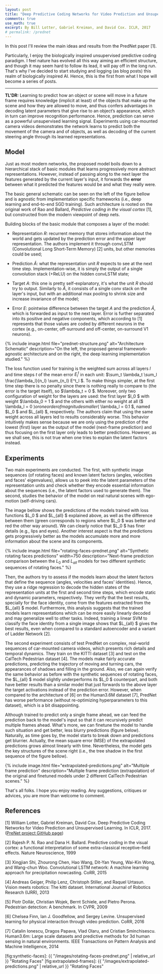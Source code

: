```yaml
---
layout: post
title: "Deep Predictive Coding Networks for Video Prediction and Unsupervised Learning"
comments: true
use_math: true
excerpt: By Bill Lotter, Gabriel Kreiman, and David Cox. ICLR, 2017
# permalink: /prednet
---
```


In this post I'll review the main ideas and results from the PredNet paper [1].

Particularly, I enjoy the biologically inspired unsupervised predictive coding paradigm. I feel nature has evolved all this way aiming an efficient structure, and though it may seem hard to follow its lead, it will pay off in the long run. That's why I've decided to start studying and logging (as blog posts) this realm of biologically inspired AI. Hence, this is the first from what I hope will become a series of posts.

------

**TL'DR:**
Learning to predict how an object or scene will move in a future frame requires knowledge (implicit at least) of the objects that make up the scene and how they are allowed to move, and thus confers advantages in decoding latent parameters that give rise to an object’s appearance, which in turn can improve recognition performance. Hence, prediction can serve as a powerful unsupervised learning signal. Experiments using car-mounted camera videos demonstrates the network learns to predict both the movement of the camera and of objects, as well as decoding of the current steering angle through its learned representations.

**Model**
------

Just as most modern networks, the proposed model boils down to a hierarchical stack of basic modules that learns progressively more abstract representations. However, instead of passing along to the next layer the features generated by the current layer's input, it forwards the **error** between what it predicted the features would be and what they really were.

The basic general schematic can be seen on the left of the figure bellow and is agnostic from implementation specific frameworks (i.e., deep learning and end-to-end SGD training). Such architecture is rooted on the original work of Rao and Ballard, *Predictive coding in the visual cortex* [1], but constructed from the modern viewpoint of deep nets.

Building blocks of the basic module that composes a layer of the model:

* Representation *R*: recurrent memory that stores information about the world and gets updated by the prediction error and the upper layer representation. The authors implement it through convLSTM (Convolutional Long Short-Term Memory) [2] units, but other memories could be used;

* Prediction *Â*: what the representation unit *R* expects to see at the next time step. Implementation-wise, it is simply the output of a single convolution stack (+ReLU) on the hidden convLSTM state;

* Target *A*: this one is pretty self-explanatory, it's what the unit *R* should try to output. Similarly to *Â*, it consists of a single conv stack on the layer's input, but with an additional max pooling to shrink size and increase invariance of the model;

* Error *E*: pointwise difference between the target *A* and the prediction *Â*, which is forwarded as input to the next layer. Error is further separated into its positive and negative components, which according to [1] represents that those values are coded by different neurons in the cortex (e.g., on-center, off-surround and off-center, on-surround V1 neurons).

{% include image.html file="prednet-structure.png" alt="Architecture Schematic"
description="On the left, the proposed general framework-agnostic architecture and on the right, the deep learning implementation studied." %}

The loss function used for training is the weighted sum across all layers  $l$ and time steps  $t$ of the mean error  $E^t_l$ in each unit:  $\sum_t \lambda_t \sum_l \frac{\lambda_l}{n_l} \sum_{n_l} E^t_l $. To make things simpler, at the first time step there is no penalty since there is nothing really to compare to (the error is the target itself), so  $\lambda_t = 0 $. Moreover, only two configuration of weight for the layers are used: the first layer  $l_0 $ with weight  $\lambda_0 = 1  $ and the others with either no weight at all ($ \lambda_l = 0  $) or one order of magnitude smaller ($ \lambda_l = 0.1  $, named  $L_0 $ and  $L_{all} $, respectively. The authors claim that using the same weight across all layers led to results considerably worse. This behavior intuitively makes sense because we are only using the prediction of the lowest (first) layer as the output of the model (next-frame prediction) and thus focusing on the first layer only leads to better predictions. However, as we shall see, this is not true when one tries to explain the latent factors instead.

**Experiments**
------

Two main experiments are conducted. The first, with synthetic image sequences (of rotating faces) and known latent factors (angles, velocities and faces' eigenvalues), allows us to peek into the latent parameters of the representation units and check whether they encode essential information about the sequences (i.e., the latent factors used to generate them). The second, studies the behavior of the model on real natural scenes with ego-motion (self-driving cars).

The image bellow shows the predictions of the models trained with loss functions  $L_0 $ and  $L_{all} $ explained above, as well as the difference between them (green corresponds to regions where  $L_0 $ was better and red the other way around). We can clearly notice that  $L_0 $ has finer details (e.g., lips and eyes). Another interest aspect is that the predictions gets progressively better as the models accumulate more and more information about the scene and its components.

{% include image.html file="rotating-faces-prednet.png" alt="Synthetic rotating faces predictions" width=750
description="Next-frame prediction comparison between the $L_0$ and $L_{all}$ models for two different synthetic sequences of rotating faces." %}

Then, the authors try to assess if the models learn about the latent factors that define the sequence (angles, velocities and faces' identities). Hence, they use a ridge regression to decode the hidden states of the representation units at the first and second time steps, which encode static and dynamic parameters, respectively. They verify that the best results, specially for the face identity, come from the features extracted from the  $L_{all} $ model. Furthermore, this analysis suggests that the trained models learn representations which can be more easily linearly decoded and may generalize well to other tasks. Indeed, training a linear SVM to classify the face identity from a single image shows that  $L_{all} $ gives the best results, even when compared to a standard autoencoder and a variant of Ladder Network [2].

The second experiment consists of test PredNet on complex, real-world sequences of car-mounted camera videos, which presents rich details and temporal dynamics. They train on the KITTI dataset [3] and test on the CalTech Pedestrian dataset [4]. The models make fairly accurate predictions, predicting the trajectory of moving and turning cars, the appearances of shadows and filling in the ground. Also, we can again verify the same behavior as before with the synthetic sequences of rotating faces, the  $L_{all} $ model slightly underperforms its  $L_0 $ counterpart, and both have better results than a similar model that just forwards to the above layer the target activations instead of the prediction error. However, when compared to the architecture of [6] on the Human3.6M dataset [7], PredNet has worse performance (without re-optimizing hyperparameters to this dataset), which is a bit disappointing.

Although trained to predict only a single frame ahead, we can feed the prediction back to the model's input so that it can recursively predict multiple frames ahead. What's more, we can finetune the model to handle such situation and get better, less blurry predictions (figure below). Naturally, as time goes by, the model starts to break down and predictions get blurrier. Actually, the mean square error (MSE) of the extrapolated predictions grows almost linearly with time. Nevertheless, the model gets the key structures of the scene right (i.e., the tree shadow in the first sequence of the figure bellow).

{% include image.html file="extrapolated-predictions.png" alt="Multiple frame prediction"
description="Multiple frame prediction (extrapolation) of the original and finetuned models under 2 different CalTech Pedestrian scenes." %}

That's all folks. I hope you enjoy reading. Any suggestions, critiques or advices, you are more than welcome to comment.

**References**
------

[1] William Lotter, Gabriel Kreiman, David Cox. Deep Predictive Coding Networks for Video Prediction and Unsupervised Learning. In ICLR, 2017. ([PreNet project GitHub page](https://coxlab.github.io/prednet/))

[2] Rajesh P. N. Rao and Dana H. Ballard. Predictive coding in the visual cortex: a functional interpretation of some extra-classical receptive-field effects. Nature Neuroscience, 1999

[3] Xingjian Shi, Zhourong Chen, Hao Wang, Dit-Yan Yeung, Wai-Kin Wong, and Wang-chun Woo. Convolutional LSTM network: A machine learning approach for precipitation nowcasting. CoRR, 2015

[4] Andreas Geiger, Philip Lenz, Christoph Stiller, and Raquel Urtasun. Vision meets robotics: The kitti dataset. International Journal of Robotics Research (IJRR), 2013

[5] Piotr Dollár, Christian Wojek, Bernt Schiele, and Pietro Perona. Pedestrian detection: A benchmark. In CVPR, 2009

[6] Chelsea Finn, Ian J. Goodfellow, and Sergey Levine. Unsupervised learning for physical interaction through video prediction. CoRR, 2016

[7] Catalin Ionescu, Dragos Papava, Vlad Olaru, and Cristian Sminchisescu. Human3.6m: Large scale datasets and predictive methods for 3d human sensing in natural environments. IEEE Transactions on Pattern Analysis and Machine Intelligence, 2014


[fig:synthetic-faces]: {{ "/images/rotating-faces-prednet.png"  | relative_url }} "Rotating Faces"
[fig:extrapolated-frames]: {{ "/images/extrapolated-predictions.png" | relative_url }}  "Rotating Faces"
